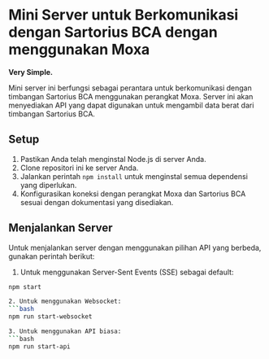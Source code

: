# Mini Server untuk Berkomunikasi dengan Sartorius BCA dengan menggunakan Moxa 

**Very Simple.**

Mini server ini berfungsi sebagai perantara untuk berkomunikasi dengan timbangan Sartorius BCA menggunakan perangkat Moxa. Server ini akan menyediakan API yang dapat digunakan untuk mengambil data berat dari timbangan Sartorius BCA.

## Setup

1. Pastikan Anda telah menginstal Node.js di server Anda.
2. Clone repositori ini ke server Anda.
3. Jalankan perintah `npm install` untuk menginstal semua dependensi yang diperlukan.
4. Konfigurasikan koneksi dengan perangkat Moxa dan Sartorius BCA sesuai dengan dokumentasi yang disediakan.

## Menjalankan Server

Untuk menjalankan server dengan menggunakan pilihan API yang berbeda, gunakan perintah berikut:

1. Untuk menggunakan Server-Sent Events (SSE) sebagai default:
```bash
npm start

2. Untuk menggunakan Websocket:
```bash
npm run start-websocket

3. Untuk menggunakan API biasa:
```bash
npm run start-api
